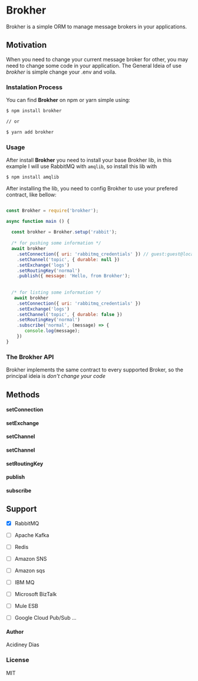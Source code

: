 # Brokher
Brokher is a simple ORM to manage message brokers in your applications.

## Motivation

When you need to change your current message broker for other, you may need to change some code in your application.
The General Ideia of use *brokher* is simple change your .env and voila.

### Instalation Process
You can find **Brokher** on npm or yarn simple using:
```bash
$ npm install brokher

// or

$ yarn add brokher
```

### Usage
After install **Brokher** you need to install your base Brokher lib, in this example I will use RabbitMQ with `amqlib`, so install this lib with
```bash
$ npm install amqlib

```

After installing the lib, you need to config Brokher to use your prefered contract, like bellow:

```js

const Brokher = require('brokher');

async function main () {
  
  const brokher = Brokher.setup('rabbit');
  
  /* for pushing some information */
  await brokher
    .setConnection({ uri: 'rabbitmq_credentials' }) // guest:guest@localhost:5672
    .setChannel('topic', { durable: null })
    .setExchange('logs')
    .setRoutingKey('normal')
    .publish({ message: 'Hello, from Brokher');
    
    
  /* for listing some information */
   await brokher
    .setConnection({ uri: 'rabbitmq_credentials' })
    .setExchange('logs')
    .setChannel('topic', { durable: false })
    .setRoutingKey('normal')
    .subscribe('normal', (message) => {
       console.log(message);
    })
}

```

### The Brokher API
Brokher implements the same contract to every supported Broker, so the principal ideia is *don't change your code*


## Methods

#### setConnection
#### setExchange
#### setChannel
#### setChannel
#### setRoutingKey
#### publish
#### subscribe


## Support

- [X] RabbitMQ
- [ ] Apache Kafka
- [ ] Redis
- [ ] Amazon SNS
- [ ] Amazon sqs
- [ ] IBM MQ
- [ ] Microsoft BizTalk
- [ ] Mule ESB
- [ ] Google Cloud Pub/Sub
...


#### Author
Acidiney Dias

### License
MIT
